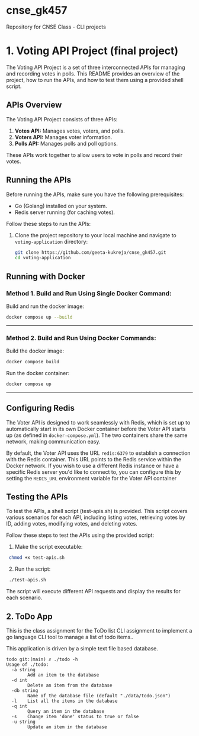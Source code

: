 # cnse_gk457
Repository for CNSE Class - CLI projects
# 1. Voting API Project (final project)

The Voting API Project is a set of three interconnected APIs for managing and recording votes in polls. This README provides an overview of the project, how to run the APIs, and how to test them using a provided shell script.

## APIs Overview

The Voting API Project consists of three APIs:

1. **Votes API:** Manages votes, voters, and polls.
2. **Voters API:** Manages voter information.
3. **Polls API:** Manages polls and poll options.

These APIs work together to allow users to vote in polls and record their votes.

## Running the APIs

Before running the APIs, make sure you have the following prerequisites:

- Go (Golang) installed on your system.
- Redis server running (for caching votes).

Follow these steps to run the APIs:

1. Clone the project repository to your local machine and navigate to `voting-application` directory:

   ```bash
   git clone https://github.com/geeta-kukreja/cnse_gk457.git
   cd voting-application
   ```

## Running with Docker

### Method 1. Build and Run Using Single Docker Command:

Build and run the docker image:

```bash
docker compose up --build
```

-----

### Method 2. Build and Run Using Docker Commands:

Build the docker image:

```bash
docker compose build
```

Run the docker container:

```bash
docker compose up
```

-----

## Configuring Redis

The Voter API is designed to work seamlessly with Redis, which is set up to automatically start in its own Docker container before the Voter API starts up (as defined in `docker-compose.yml`). The two containers share the same network, making communication easy.

By default, the Voter API uses the URL `redis:6379` to establish a connection with the Redis container. This URL points to the Redis service within the Docker network. If you wish to use a different Redis instance or have a specific Redis server you'd like to connect to, you can configure this by setting the `REDIS_URL` environment variable for the Voter API container

## Testing the APIs

To test the APIs, a shell script (test-apis.sh) is provided. This script covers various scenarios for each API, including listing votes, retrieving votes by ID, adding votes, modifying votes, and deleting votes.

Follow these steps to test the APIs using the provided script:

1. Make the script executable:
  ```bash
   chmod +x test-apis.sh
   ```

2. Run the script:
  ```bash
   ./test-apis.sh
   ```

The script will execute different API requests and display the results for each scenario.


##  2. ToDo App


This is the class assignment for the ToDo list CLI assignment to implement a go language CLI tool to manage a list of todo items..

This application is driven by a simple text file based database.  


```
todo git:(main) ✗ ./todo -h
Usage of ./todo:
  -a string
        Add an item to the database
  -d int
        Delete an item from the database
  -db string
        Name of the database file (default "./data/todo.json")
  -l    List all the items in the database
  -q int
        Query an item in the database
  -s    Change item 'done' status to true or false
  -u string
        Update an item in the database
  ```


